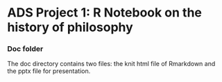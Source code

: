 # ADS Project 1:  R Notebook on the history of philosophy

### Doc folder

The doc directory contains two files: the knit html file of Rmarkdown and the pptx file for presentation.  
